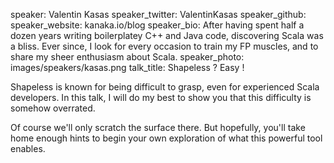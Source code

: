 speaker: Valentin Kasas
speaker_twitter: ValentinKasas
speaker_github: 
speaker_website: kanaka.io/blog
speaker_bio: After having spent half a dozen years writing boilerplatey C++ and Java code, discovering Scala was a bliss. Ever since, I look for every occasion to train my FP muscles, and to share my sheer enthusiasm about Scala.
speaker_photo: images/speakers/kasas.png
talk_title: Shapeless ? Easy !



Shapeless is known for being difficult to grasp, even for experienced Scala developers. In this talk, I will do my best to show you that this difficulty is somehow overrated.

Of course we'll only scratch the surface there. But hopefully, you'll take home enough hints to begin your own exploration of what this powerful tool enables.